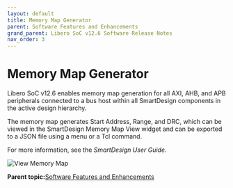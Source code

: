```yaml
---
layout: default
title: Memory Map Generator
parent: Software Features and Enhancements
grand_parent: Libero SoC v12.6 Software Release Notes
nav_order: 3
---
```


# Memory Map Generator

Libero SoC v12.6 enables memory map generation for all AXI, AHB, and APB peripherals connected to a bus host within all SmartDesign components in the active design hierarchy.

The memory map generates Start Address, Range, and DRC, which can be viewed in the SmartDesign Memory Map View widget and can be exported to a JSON file using a menu or a Tcl command.

For more information, see the *SmartDesign User Guide*.

![](GUID-D6F3CCC2-9BA4-48F4-9EC5-341D1FA00D1D-low.png "View Memory Map")

**Parent topic:**[Software Features and Enhancements](GUID-0C8F8AEA-9445-4B14-83EE-0D7D82E81DB5.md)

